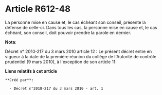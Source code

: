 # Article R612-48

La personne mise en cause et, le cas échéant son conseil, présente la défense de celle-ci. Dans tous les cas, la personne
mise en cause et, le cas échéant, son conseil, doit pouvoir prendre la parole en dernier.

**Nota:**

Décret n° 2010-217 du 3 mars 2010 article 12 : Le présent décret entre en vigueur à la date de la première réunion du collège
de l'Autorité de contrôle prudentiel (9 mars 2010), à l'exception de son article 11.

**Liens relatifs à cet article**

	**Créé par**:

	  - Décret n°2010-217 du 3 mars 2010 - art. 1
